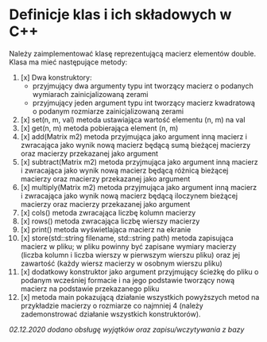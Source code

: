 # Definicje klas i ich składowych w C++

Należy zaimplementować klasę reprezentującą macierz elementów double.
Klasa ma mieć następujące metody:

1. [x] Dwa konstruktory:  
    * przyjmujący dwa argumenty typu int tworzący macierz o podanych wymiarach zainicjalizowaną zerami  
    * przyjmujący jeden argument
      typu int tworzący macierz kwadratową o podanym rozmiarze zainicjalizowaną zerami
2. [x] set(n, m, val)
    metoda ustawiająca wartość elementu (n, m) na val
3. [x] get(n, m)
    metoda pobierająca element (n, m)
4. [x] add(Matrix m2)
    metoda przyjmująca jako argument inną macierz i zwracająca jako wynik nową macierz będącą sumą bieżącej macierzy oraz macierzy przekazanej jako argument
5. [x] subtract(Matrix m2)
    metoda przyjmująca jako argument inną macierz i zwracająca jako wynik nową macierz będącą różnicą bieżącej macierzy oraz macierzy przekazanej jako argument
6. [x] multiply(Matrix m2)
    metoda przyjmująca jako argument inną macierz i zwracająca jako wynik nową macierz będącą iloczynem bieżącej macierzy oraz macierzy  przekazanej jako argument
7. [x] cols()
    metoda zwracająca liczbę kolumn macierzy
8. [x] rows()
    metoda zwracająca liczbę wierszy macierzy
9. [x] print()
    metoda wyświetlająca macierz na ekranie
10. [x] store(std::string filename, std::string path)
    metoda zapisująca macierz w pliku; w pliku powinny być zapisane wymiary macierzy (liczba kolumn i liczba wierszy w pierwszym wierszu pliku) oraz jej zawartość (każdy wiersz macierzy w osobnym wierszu pliku)
11. [x] dodatkowy konstruktor
    jako argument przyjmujący ścieżkę do pliku o podanym wcześniej formacie i na jego podstawie tworzący nową macierz na podstawie przekazanego pliku
12. [x] metoda main
    pokazującą działanie wszystkich powyższych metod na przykładzie macierzy o rozmiarze co najmniej 4 (należy zademonstrować działanie wszystkich konstruktorów).


*02.12.2020 dodano obsługę wyjątków oraz zapisu/wczytywania z bazy*